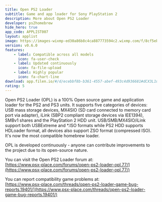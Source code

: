 ```yaml
---
title: Open PS2 Loader
subtitle: Game and app loader for Sony PlayStation 2
description: More about Open PS2 Loader
developer: ps2homebrew
hide_hero: true
app_code: APPLIST007
layout: applist
image: https://images-wixmp-ed30a86b8c4ca887773594c2.wixmp.com/f/8cf5ebed-e35e-44b5-8db4-e1c601921986/d4n55ws-640950dc-e2bb-421c-bb9b-5de332d99396.png/v1/fill/w_800,h_600,q_80,strp/open_ps2_loader_logo_by_btep_d4n55ws-fullview.jpg?token=eyJ0eXAiOiJKV1QiLCJhbGciOiJIUzI1NiJ9.eyJzdWIiOiJ1cm46YXBwOjdlMGQxODg5ODIyNjQzNzNhNWYwZDQxNWVhMGQyNmUwIiwiaXNzIjoidXJuOmFwcDo3ZTBkMTg4OTgyMjY0MzczYTVmMGQ0MTVlYTBkMjZlMCIsIm9iaiI6W1t7ImhlaWdodCI6Ijw9NjAwIiwicGF0aCI6IlwvZlwvOGNmNWViZWQtZTM1ZS00NGI1LThkYjQtZTFjNjAxOTIxOTg2XC9kNG41NXdzLTY0MDk1MGRjLWUyYmItNDIxYy1iYjliLTVkZTMzMmQ5OTM5Ni5wbmciLCJ3aWR0aCI6Ijw9ODAwIn1dXSwiYXVkIjpbInVybjpzZXJ2aWNlOmltYWdlLm9wZXJhdGlvbnMiXX0.O90EW0St10JkmW1dVqq-pOLRThcgklHUXsLAqThlNx4
version: v0.6.0
features:
    - label: Compatible across all models
      icon: fa-user-check
    - label: Updated continuously
      icon: fa-file-upload
    - label: Highly popular
      icon: fa-chart-line
download: app.filen.io/#/d/ecebbf8b-b361-4557-abef-493c4d936681#dCX3L1ua7aTykCfla2pf0cZ784lIPVK4
rating: 5
---
```


Open PS2 Loader (OPL) is a 100% Open source game and application loader for the PS2 and PS3 units. It supports five categories of devices: USB mass storage devices, MX4SIO (SD card connected to memory card port via adapter), iLink (SBP2 compliant storage devices via IEE1394), SMBv1 shares and the PlayStation 2 HDD unit. USB/SMB/MX4SIO/iLink support both USBExtreme and *.ISO formats while PS2 HDD supports HDLoader format, all devices also support ZSO format (compressed ISO). It's now the most compatible homebrew loader.  

OPL is developed continuously - anyone can contribute improvements to the project due to its open-source nature.  

You can visit the Open PS2 Loader forum at:  
[https://www.psx-place.com/forums/open-ps2-loader-opl.77/](https://www.psx-place.com/forums/open-ps2-loader-opl.77/)

You can report compatibility game problems at:  
[https://www.psx-place.com/threads/open-ps2-loader-game-bug-reports.19401/](https://www.psx-place.com/threads/open-ps2-loader-game-bug-reports.19401/)
